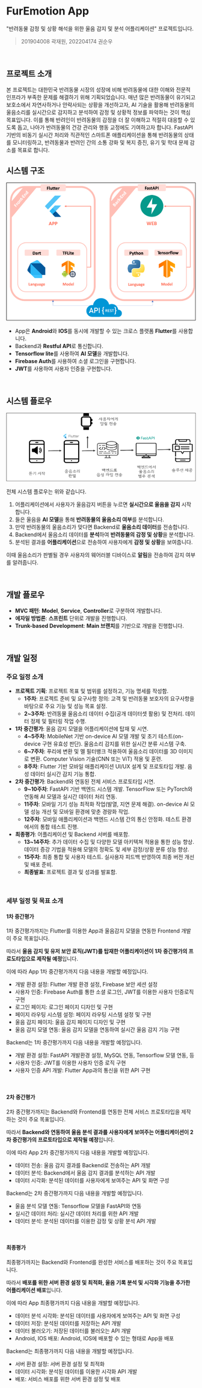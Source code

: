 # FurEmotion App

"반려동물 감정 및 상황 해석을 위한 울음 감지 및 분석 어플리케이션" 프로젝트입니다.

>201904008 곽재원, 202204174 권순우

<br>

## 프로젝트 소개

본 프로젝트는 대한민국 반려동물 시장의 성장에 비해 반려동물에 대한 이해와 전문적 인프라가 부족한 문제를 해결하기 위해 기획되었습니다. 매년 많은 반려동물이 유기되고 보호소에서 자연사하거나 안락사되는 상황을 개선하고자, AI 기술을 활용해 반려동물의 울음소리를 실시간으로 감지하고 분석하여 감정 및 상황적 정보를 파악하는 것이 핵심 목표입니다. 이를 통해 반려인이 반려동물의 감정을 더 잘 이해하고 적절히 대응할 수 있도록 돕고, 나아가 반려동물의 건강 관리와 행동 교정에도 기여하고자 합니다. FastAPI 기반의 비동기 실시간 처리와 직관적인 스마트폰 애플리케이션을 통해 반려동물의 상태를 모니터링하고, 반려동물과 반려인 간의 소통 강화 및 복지 증진, 유기 및 학대 문제 감소를 목표로 합니다.

## 시스템 구조

![시스템 구조](https://raw.githubusercontent.com/FurEmotion/FurEmotion-Backend/refs/heads/main/static/system_architecture.png)

- App은 **Android**와 **IOS**를 동시에 개발할 수 있는 크로스 플랫폼 **Flutter**를 사용합니다.
- Backend과 **Restful API**로 통신합니다.
- **Tensorflow lite**를 사용하여 **AI 모델**을 개발합니다.
- **Firebase Auth**를 사용하여 소셜 로그인을 구현합니다.
- **JWT**를 사용하여 사용자 인증을 구현합니다.

<br>

## 시스템 플로우

![시스템 플로우](https://raw.githubusercontent.com/FurEmotion/FurEmotion-Backend/refs/heads/main/static/systm_flow.png)

전체 시스템 플로우는 위와 같습니다.

1. 어플리케이션에서 사용자가 울음감지 버튼을 누르면 **실시간으로 울음을 감지** 시작합니다.
2. 들은 울음을 **AI 모델**을 통해 **반려동물의 울음소리 여부**를 분석합니다.
3. 만약 반려동물의 울음소리가 맞다면 Backend로 **울음소리 데이터**를 전송합니다.
4. Backend에서 울음소리 데이터를 **분석**하여 **반려동물의 감정 및 상황**을 분석합니다.
5. 분석된 결과를 **어플리케이션**으로 전송하여 사용자에게 **감정 및 상황**을 보여줍니다.

이때 울음소리가 판별될 경우 사용자의 웨어러블 디바이스로 **알림**을 전송하여 감지 여부를 알려줍니다.

<br>

## 개발 플로우

- **MVC 패턴**: **Model**, **Service**, **Controller**로 구분하여 개발합니다.
- **에자일 방법론**: **스프린트** 단위로 개발을 진행합니다.
- **Trunk-based Development**: **Main 브랜치**를 기반으로 개발을 진행합니다.

<br>

## 개발 일정

### 주요 일정 소개

- **프로젝트 기획**: 프로젝트 목표 및 범위를 설정하고, 기능 명세를 작성함.
  - **1주차**: 프로젝트 준비 및 요구사항 정의: 고객 및 반려동물 보호자의 요구사항을 바탕으로 주요 기능 및 성능 목표 설정.
  - **2~3주차**: 반려동물 울음소리 데이터 수집(공개 데이터셋 활용) 및 전처리. 데이터 정제 및 필터링 작업 수행.
- **1차 중간평가**: 울음 감지 모델을 어플리케이션에 탑재 및 시연.
  - **4~5주차**: MobileNet 기반 on-device AI 모델 개발 및 초기 테스트(on-device 구현 유효성 판단). 울음소리 감지를 위한 실시간 분류 시스템 구축.
  - **6~7주차**: 푸리에 변환 및 멜 필터뱅크 적용하여 울음소리 데이터를 3D 이미지로 변환. Computer Vision 기술(CNN 또는 ViT) 적용 및 훈련.
  - **8주차**: Flutter 기반 모바일 애플리케이션 UI/UX 설계 및 프로토타입 개발. 음성 데이터 실시간 감지 기능 통합.
- **2차 중간평가**: Backend와 연동된 전체 서비스 프로토타입 시연.
  - **9~10주차**: FastAPI 기반 백엔드 시스템 개발. TensorFlow 또는 PyTorch와 연동해 AI 모델과 실시간 데이터 처리 연동.
  - **11주차**: 모바일 기기 성능 최적화 작업(발열, 지연 문제 해결). on-device AI 모델 성능 개선 및 모바일 환경에 맞춘 경량화 작업.
  - **12주차**: 모바일 애플리케이션과 백엔드 시스템 간의 통신 안정화. 테스트 환경에서의 통합 테스트 진행.
- **최종평가**: 어플리케이션 및 Backend 서버를 배포함.
  - **13~14주차**: 추가 데이터 수집 및 다양한 모델 아키텍쳐 적용을 통한 성능 향상. 데이터 증강 기법을 적용해 모델의 정확도 및 세부 감정/상황 분류 성능 향상.
  - **15주차**: 최종 통합 및 사용자 테스트. 실사용자 피드백 반영하여 최종 버전 개선 및 배포 준비.
  - **최종발표**: 프로젝트 결과 및 성과를 발표함.

<br>

### 세부 일정 및 목표 소개

#### 1차 중간평가

1차 중간평가까지는 Flutter를 이용한 App과 울음감지 모델을 연동한 Frontend 개발이 주요 목표입니다.

따라서 **울음 감지 및 유저 보안 로직(JWT)를 탑재한 어플리케이션이 1차 중간평가의 프로도타입으로 제작될 예정**입니다.

이에 따라 App 1차 중간평가까지 다음 내용을 개발할 예정입니다.

- 개발 환경 설정: Flutter 개발 환경 설정, Firebase 보안 세션 설정
- 사용자 인증: Firebase Auth를 통한 소셜 로그인, JWT를 이용한 사용자 인증로직 구현
- 로그인 페이지: 로그인 페이지 디자인 및 구현
- 페이지 라우팅 시스템 설정: 페이지 라우팅 시스템 설정 및 구현
- 울음 감지 페이지: 울음 감지 페이지 디자인 및 구현
- 울음 감지 모델 연동: 울음 감지 모델을 연동하여 실시간 울음 감지 기능 구현

Backend는 1차 중간평가까지 다음 내용을 개발할 예정입니다.

- 개발 환경 설정: FastAPI 개발환경 설정, MySQL 연동, Tensorflow 모델 연동, 등
- 사용자 인증: JWT를 이용한 사용자 인증 로직 구현
- 사용자 인증 API 개발: Flutter App과의 통신을 위한 API 구현

<br>

#### 2차 중간평가

2차 중간평가까지는 Backend와 Frontend를 연동한 전체 서비스 프로토타입을 제작하는 것이 주요 목표입니다.

따라서 **Backend와 연동하여 울음 분석 결과를 사용자에게 보여주는 어플리케이션이 2차 중간평가의 프로토타입으로 제작될 예정**입니다.

이에 따라 App 2차 중간평가까지 다음 내용을 개발할 예정입니다.

- 데이터 전송: 울음 감지 결과를 Backend로 전송하는 API 개발
- 데이터 분석: Backend에서 울음 감지 결과를 분석하는 API 개발
- 데이터 시각화: 분석된 데이터를 사용자에게 보여주는 API 및 화면 구성

Backend는 2차 중간평가까지 다음 내용을 개발할 예정입니다.

- 울음 분석 모델 연동: Tensorflow 모델을 FastAPI와 연동
- 실시간 데이터 처리: 실시간 데이터 처리를 위한 API 개발
- 데이터 분석: 분석된 데이터를 이용한 감정 및 상황 분석 API 개발

<br>

#### 최종평가

최종평가까지는 Backend와 Frontend를 완성한 서비스를 배포하는 것이 주요 목표입니다.

따라서 **배포를 위한 서버 환경 설정 및 최적화, 울음 기록 분석 및 시각화 기능을 추가한 어플리케이션 배포**입니다.

이에 따라 App 최종평가까지 다음 내용을 개발할 예정입니다.

- 데이터 분석 시각화: 분석된 데이터를 사용자에게 보여주는 API 및 화면 구성
- 데이터 저장: 분석된 데이터를 저장하는 API 개발
- 데이터 불러오기: 저장된 데이터를 불러오는 API 개발
- Android, IOS 배포: Android, IOS에 배포할 수 있는 형태로 App을 배포

Backend는 최종평가까지 다음 내용을 개발할 예정입니다.

- 서버 환경 설정: 서버 환경 설정 및 최적화
- 데이터 시각화: 분석된 데이터를 이용한 시각화 API 개발
- 배포: 서비스 배포를 위한 서버 환경 설정 및 배포
